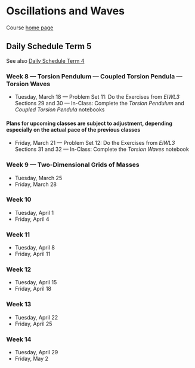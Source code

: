 # Oscillations and Waves

Course [home page](./)

## Daily Schedule Term 5

See also [Daily Schedule Term 4](./daily_schedule_term_4.html)

### Week 8 &mdash; Torsion Pendulum &mdash; Coupled Torsion Pendula &mdash; Torsion Waves

* Tuesday, March 18 &mdash; Problem Set 11: Do the Exercises from *EIWL3* Sections 29 and 30 &mdash; In-Class: Complete the *Torsion Pendulum* and *Coupled Torsion Pendula* notebooks

#### Plans for upcoming classes are subject to adjustment, depending especially on the actual pace of the previous classes

* Friday, March 21 &mdash; Problem Set 12: Do the Exercises from *EIWL3* Sections 31 and 32 &mdash; In-Class: Complete the *Torsion Waves* notebook

### Week 9 &mdash; Two-Dimensional Grids of Masses

* Tuesday, March 25
* Friday, March 28

### Week 10

* Tuesday, April 1
* Friday, April 4

### Week 11

* Tuesday, April 8
* Friday, April 11

### Week 12

* Tuesday, April 15
* Friday, April 18

### Week 13

* Tuesday, April 22
* Friday, April 25

### Week 14

* Tuesday, April 29
* Friday, May 2
